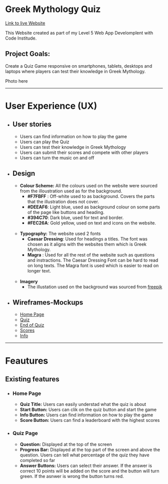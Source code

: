 # **Greek Mythology Quiz**

[Link to live Website](https://mariamar95.github.io/Greek-Mythology-Quiz/)
<br>
 
This Website created as part of my Level 5 Web App Develomplent with Code Institude. 
## Project Goals: 
Create a Quiz Game responsive on smartphones, tablets, desktops and laptops where players can test their knowledge in Greek Mythology.
 

Photo here

--------
# **User Experience (UX)**
   - ##  **User stories**
     - Users can find information on how to play the game
     - Users can play the Quiz
     - Users can test their knowledge in Greek Mythology 
     - Users can submit their scores and compete with other players
     - Users can turn the music on and off

  - ##  **Design**
    -  **Colour Scheme:**
       All the colours used on the website were sourced from the illoustration used as for the background.<br>
         - **#F7FBFF** : Off-white used to as background. Covers the parts that the illustration does not cover.<br>
         - **#DEEAF6**: Light blue, used as background colour on some parts of the page like buttons and heading.<br>
         - **#394C70**: Dark blue, used for text and border. <br>
         - **#FEC26A**: Gold yellow, used on text and icons on the website.    
        <br>
     -  **Typography:** The website used 2 fonts <br>
          - **Caesar Dressing**: Used for headings a titles. The font was chosen as it aligns with the websites them which is Greek Mythology.
          - **Magra** : Used for all the rest of the website such as questions and instractions. The Caesar Dressing Font can be hard to read on long texts. The Magra font is used which is easier to read on longer text.
         <br>
     -   **Imagery** 
          - The illustation used on the background was sourced from [freepik](https://www.freepik.com/home)
            <br>
          
  - ## **Wireframes-Mockups**
    - [Home Page](assets/images/Wirerames-Mockups/HomePage.jpeg)
    - [Quiz](assets/images/Wirerames-Mockups/Quiz.png)
    - [End of Quiz](assets/images/Wirerames-Mockups/EndOfQuiz.png)
    - [Scores](assets/images/Wirerames-Mockups/Scores.png)
    - [Info](assets/images/Wirerames-Mockups/Info.png)
----- 

# **Feautures**
 ## **Existing features**
 - ### Home Page
   - **Quiz Title:** Users can easily understad what the quiz is about
   - **Start Button:** Users can clik on the quiz button and start the game
   - **Info Button:** Users can find information on how to play the game
   - **Score Button:** Users can find a leaderboard with the highest scores  
  - ### Quiz Page
    -  **Question:** Displayed at the top of the screen
    -  **Progress Bar:** Displayed at the top part of the screen and above the question. Users can tell what percentage of the quiz they have completed so far
    -  **Answer Buttons:** Users can select their answer. If the answer is correct 10 points will be added on the score and the button will turn green. If the asnwer is wrong the button turns red. 


